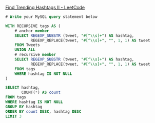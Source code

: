 [Find Trending Hashtags II - LeetCode](https://leetcode.com/problems/find-trending-hashtags-ii/description/)

```sql
# Write your MySQL query statement below

WITH RECURSIVE tags AS (
    # anchor member
    SELECT REGEXP_SUBSTR (tweet, "#[^\\s]+") AS hashtag,
           REGEXP_REPLACE(tweet, "#[^\\s]+", "", 1, 1) AS tweet
    FROM Tweets
    UNION ALL
    # recursive member
    SELECT REGEXP_SUBSTR (tweet, "#[^\\s]+") AS hashtag,
           REGEXP_REPLACE(tweet, "#[^\\s]+", "", 1, 1) AS tweet
    FROM tags
    WHERE hashtag IS NOT NULL
)

SELECT hashtag,
       COUNT(*) AS count
FROM tags
WHERE hashtag IS NOT NULL
GROUP BY hashtag
ORDER BY count DESC, hashtag DESC
LIMIT 3
```